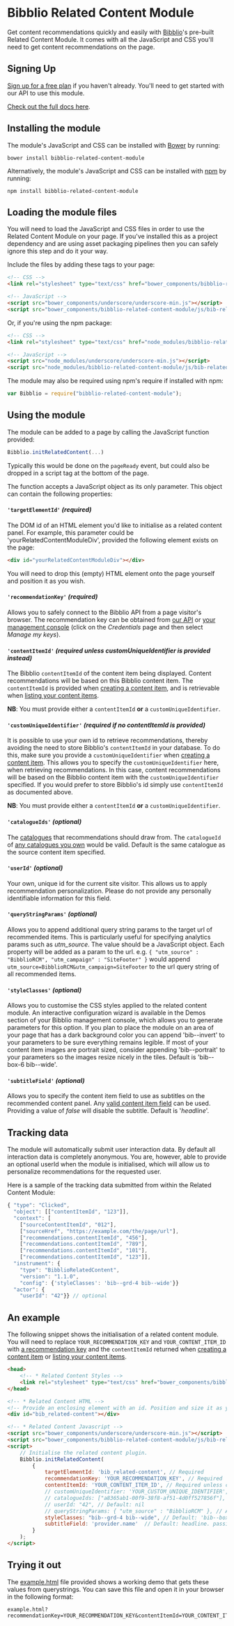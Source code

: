 # Bibblio Related Content Module

Get content recommendations quickly and easily with [Bibblio](http://bibblio.org)'s pre-built Related Content Module. It comes with all the JavaScript and CSS you'll need to get content recommendations on the page.

## Signing Up

[Sign up for a free plan](https://developer.bibblio.org/signup?plan_ids=2357355848804) if you haven't already. You'll need to get started with our API to use this module.

[Check out the full docs here](http://developer.bibblio.org/docs).

## Installing the module

The module's JavaScript and CSS can be installed with [Bower](https://bower.io/#install-bower) by running:

```
bower install bibblio-related-content-module
```

Alternatively, the module's JavaScript and CSS can be installed with [npm](https://www.npmjs.com/get-npm) by running:

```
npm install bibblio-related-content-module
```

## Loading the module files

You will need to load the JavaScript and CSS files in order to use the Related Content Module on your page. If you've installed this as a project dependency and are using asset packaging pipelines then you can safely ignore this step and do it your way.

Include the files by adding these tags to your page:

```html
<!-- CSS -->
<link rel="stylesheet" type="text/css" href="bower_components/bibblio-related-content-module/css/bib-related-content.css">

<!-- JavaScript -->
<script src="bower_components/underscore/underscore-min.js"></script>
<script src="bower_components/bibblio-related-content-module/js/bib-related-content.js"></script>
```
Or, if you're using the npm package:

```html
<!-- CSS -->
<link rel="stylesheet" type="text/css" href="node_modules/bibblio-related-content-module/css/bib-related-content.css">

<!-- JavaScript -->
<script src="node_modules/underscore/underscore-min.js"></script>
<script src="node_modules/bibblio-related-content-module/js/bib-related-content.js"></script>
```

The module may also be required using npm's require if installed with npm:

```javascript
var Bibblio = require("bibblio-related-content-module");
```

## Using the module

The module can be added to a page by calling the JavaScript function provided:
```javascript
Bibblio.initRelatedContent(...)
```

Typically this would be done on the `pageReady` event, but could also be dropped in a script tag at the bottom of the page.

The function accepts a JavaScript object as its only parameter. This object can contain the following properties:

#### `'targetElementId'` _(required)_
The DOM id of an HTML element you'd like to initialise as a related content panel. For example, this parameter could be 'yourRelatedContentModuleDiv', provided the following element exists on the page:
```html
<div id="yourRelatedContentModuleDiv"></div>
```
You will need to drop this (empty) HTML element onto the page yourself and position it as you wish.

#### `'recommendationKey'` _(required)_
Allows you to safely connect to the Bibblio API from a page visitor's browser. The recommendation key can be obtained from [our API](http://docs.bibblio.apiary.io/#reference/authorization/recommendation-keys/list-recommendation-keys) or [your management console](https://developer.bibblio.org/admin/account) (click on the _Credentials_ page and then select _Manage my keys_).

#### `'contentItemId'` _(required unless customUniqueIdentifier is provided instead)_
The Bibblio `contentItemId` of the content item being displayed. Content recommendations will be based on this Bibblio content item. The `contentItemId` is provided when [creating a content item](http://docs.bibblio.apiary.io/#reference/storing-data/content-items/create-a-content-item), and is retrievable when [listing your content items](http://docs.bibblio.apiary.io/#reference/storing-data/content-items/list-content-items).

**NB**: You must provide either a `contentItemId` **or** a `customUniqueIdentifier`.

#### `'customUniqueIdentifier'` _(required if no contentItemId is provided)_
It is possible to use your own id to retrieve recommendations, thereby avoiding the need to store Bibblio's `contentItemId` in your database. To do this, make sure you provide a `customUniqueIdentifier` when [creating a content item](http://docs.bibblio.apiary.io/#reference/storing-data/content-items/create-a-content-item). This allows you to specify the `customUniqueIdentifier` here, when retrieving recommendations. In this case, content recommendations will be based on the Bibblio content item with the `customUniqueIdentifier` specified. If you would prefer to store Bibblio's id simply use `contentItemId` as documented above.

**NB**: You must provide either a `contentItemId` **or** a `customUniqueIdentifier`.

#### `'catalogueIds'` _(optional)_
The [catalogues](http://docs.bibblio.apiary.io/#reference/storing-data/catalogues) that recommendations should draw from. The `catalogueId` of [any catalogues you own](http://docs.bibblio.apiary.io/#reference/storing-data/catalogues/list-catalogues) would be valid. Default is the same catalogue as the source content item specified.

#### `'userId'` _(optional)_
Your own, unique id for the current site visitor. This allows us to apply recommendation personalization. Please do not provide any personally identifiable information for this field.

#### `'queryStringParams'` _(optional)_
Allows you to append additional query string params to the target url of recommended items. This is particularly useful for specifying analytics params such as _utm_source_. The value should be a JavaScript object. Each property will be added as a param to the url. e.g. `{ "utm_source" : "BibblioRCM", "utm_campaign" : "SiteFooter" }` would append `utm_source=BibblioRCM&utm_campaign=SiteFooter` to the url query string of all recommended items.

#### `'styleClasses'` _(optional)_
Allows you to customise the CSS styles applied to the related content module. An interactive configuration wizard is available in the Demos section of your Bibblio management console, which allows you to generate parameters for this option. If you plan to place the module on an area of your page that has a dark background color you can append 'bib--invert' to your parameters to be sure everything remains legible. If most of your content item images are portrait sized, consider appending 'bib--portrait' to your parameters so the images resize nicely in the tiles. Default is 'bib--box-6 bib--wide'.

#### `'subtitleField'` _(optional)_
Allows you to specify the content item field to use as subtitles on the recommended content panel. Any [valid content item field](http://docs.bibblio.apiary.io/#reference/storing-data/content-items/retrieve-a-content-item) can be used. Providing a value of _false_ will disable the subtitle. Default is '_headline_'.


## Tracking data

The module will automatically submit user interaction data. By default all interaction data is completely anonymous. You are, however, able to provide an optional userId when the module is initialised, which will allow us to personalize recommendations for the requested user.

Here is a sample of the tracking data submitted from within the Related Content Module:
```javascript
{ "type": "Clicked",
  "object": [["contentItemId", "123"]],
  "context": [
    ["sourceContentItemId", "012"],
    ["sourceHref", "https://example.com/the/page/url"],
    ["recommendations.contentItemId", "456"],
    ["recommendations.contentItemId", "789"],
    ["recommendations.contentItemId", "101"],
    ["recommendations.contentItemId", "123"]],
  "instrument": {
    "type": "BibblioRelatedContent",
    "version": "1.1.0",
    "config": {'styleClasses': 'bib--grd-4 bib--wide'}}
  "actor": {
    "userId": "42"}} // optional
```


## An example

The following snippet shows the initialisation of a related content module. You will need to replace `YOUR_RECOMMENDATION_KEY` and `YOUR_CONTENT_ITEM_ID` with [a recommendation key](http://docs.bibblio.apiary.io/#reference/authorization/recommendation-keys/list-recommendation-keys) and the `contentItemId` returned when [creating a content item](http://docs.bibblio.apiary.io/#reference/storing-data/content-items/create-a-content-item) or [listing your content items](http://docs.bibblio.apiary.io/#reference/storing-data/content-items/list-content-items).

```html
<head>
    <!-- * Related Content Styles -->
    <link rel="stylesheet" type="text/css" href="bower_components/bibblio-related-content-module/css/bib-related-content.css">
</head>

<!-- * Related Content HTML -->
<!-- Provide an enclosing element with an id. Position and size it as you wish. -->
<div id="bib_related-content"></div>

<!-- * Related Content Javascript -->
<script src="bower_components/underscore/underscore-min.js"></script>
<script src="bower_components/bibblio-related-content-module/js/bib-related-content.js"></script>
<script>
    // Initialise the related content plugin.
    Bibblio.initRelatedContent(
        {
            targetElementId: 'bib_related-content', // Required
            recommendationKey: 'YOUR_RECOMMENDATION_KEY', // Required
            contentItemId: 'YOUR_CONTENT_ITEM_ID', // Required unless customUniqueIdentifier is provided instead
            // customUniqueIdentifier: 'YOUR_CUSTOM_UNIQUE_IDENTIFIER', // Required if no contentItemId is provided
            // catalogueIds: ["a8365ab1-00f9-38f8-af51-4d0ff527856f"], // Default: same as content item
            // userId: "42", // Default: nil
            // queryStringParams: { "utm_source" : "BibblioRCM" }, // Appends 'utm_source=BibblioRCM' to recommended urls
            styleClasses: "bib--grd-4 bib--wide", // Default: 'bib--box-6 bib--wide'
            subtitleField: 'provider.name'  // Default: headline. passing a value of false will disable the subtitle   completely
        }
    );
</script>
```

## Trying it out

The [example.html](example.html) file provided shows a working demo that gets these values from querystrings. You can save this file and open it in your browser in the following format:

```
example.html?recommendationKey=YOUR_RECOMMENDATION_KEY&contentItemId=YOUR_CONTENT_ITEM_ID
```

